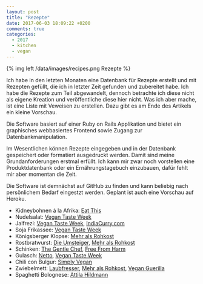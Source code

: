 ```yaml
---
layout: post
title: "Rezepte"
date: 2017-06-03 18:09:22 +0200
comments: true
categories:
  - 2017
  - kitchen
  - vegan
---
```

{% img left /data/images/recipes.png Rezepte %}

Ich habe in den letzten Monaten eine Datenbank für Rezepte erstellt
und mit Rezepten gefüllt, die ich in letzter Zeit gefunden und
zubereitet habe. Ich habe die Rezepte zum Teil abgewandelt, dennoch
betrachte ich diese nicht als eigene Kreation und veröffentliche diese
hier nicht. Was ich aber mache, ist eine Liste mit Veweisen zu
erstellen. Dazu gibt es am Ende des Artikels ein kleine Vorschau.

Die Software basiert auf einer Ruby on Rails Applikation und bietet
ein graphisches webbasiertes Frontend sowie Zugang zur Datenbankmanipulation.

Im Wesentlichen können Rezepte eingegeben und in der Datenbank
gespeichert oder formatiert ausgedruckt werden. Damit sind meine
Grundanforderungen erstmal erfüllt. Ich kann mir zwar noch vorstellen
eine Produktdatenbank oder ein Ernährungstagebuch einzubauen, dafür
fehlt mir aber momentan die Zeit.

Die Software ist demnächst auf GitHub zu finden und kann
beliebig nach persönlichem Bedarf eingestzt werden. Geplant ist auch
eine Vorschau auf Heroku.

* Kidneybohnen á la Afrika: [Eat This](https://www.eat-this.org/kidneybohnen-a-la-afrika/)
* Nudelsalat: [Vegan Taste Week](https://vegan-taste-week.de/rezepte/salate-dressings/traditioneller-nudelsalat)
* Jalfrezi: [Vegan Taste Week](https://vegan-taste-week.de/rezepte/hauptspeisen/veg-jalfrezi), [IndiaCurry.com](http://www.indiacurry.com/vegcurry/vegetablejalfrezi.htm)
* Soja Frikassee: [Vegan Taste Week](https://vegan-taste-week.de/rezepte/hauptspeisen/frikassee)
* Königsberger Klopse: [Mehr als Rohkost](http://www.mehr-als-rohkost.de/rezepte/vegane-konigsberger-klopse/)
* Rostbratwurst: [Die Umsteiger](https://dieumsteiger.blogspot.de/2012/07/meine-beste-selbstgemachte_19.html), [Mehr als Rohkost](http://www.mehr-als-rohkost.de/rezepte/vegane-rostbratwurst-aus-seitan-und-tofu/)
* Schinken: [The Gentle Chef](https://thegentlechef.com/chefs-premium-vegan-bacun/), [Free From Harm](http://freefromharm.org/vegan-recipes/vegan-bacon/)
* Gulasch: [Netto](https://www.netto-online.de/Veganes-Gulasch.chtm), [Vegan Taste Week](https://vegan-taste-week.de/rezepte/suppen-eintoepfe/gulaschsuppe)
* Chili con Bulgur: [Simply Vegan](http://www.simply-vegan.org/rezepte/chili-con-bulgur)
* Zwiebelmett: [Laubfresser](http://www.laubfresser.de/2013/01/veganes-zwiebelmett.html), [Mehr als Rohkost](http://www.mehr-als-rohkost.de/rezepte/veganes-zwiebelmett/), [Vegan Guerilla](http://www.veganguerilla.de/mett-mett-mett/)
* Spaghetti Bolognese: [Attila Hildmann](https://www.attilahildmann.de/de/rezepte/spaghetti-tofu-bolognese.html)

